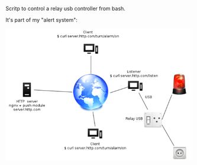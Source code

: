 Scritp to control a relay usb controller from bash.

It's part of my "alert system":

![alt text](https://github.com/adamkijak/relayusb/raw/master/diagram.png "diagram")
